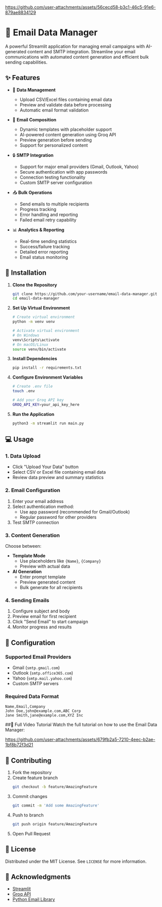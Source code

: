 
https://github.com/user-attachments/assets/56cecd58-b3c1-46c5-91e6-879ae8834129
# 📧 Email Data Manager

A powerful Streamlit application for managing email campaigns with AI-generated content and SMTP integration. Streamline your email communications with automated content generation and efficient bulk sending capabilities.

## ✨ Features

- 📁 **Data Management**
  - Upload CSV/Excel files containing email data
  - Preview and validate data before processing
  - Automatic email format validation

- 📧 **Email Composition**
  - Dynamic templates with placeholder support
  - AI-powered content generation using Groq API
  - Preview generation before sending
  - Support for personalized content

- 🔒 **SMTP Integration**
  - Support for major email providers (Gmail, Outlook, Yahoo)
  - Secure authentication with app passwords
  - Connection testing functionality
  - Custom SMTP server configuration

- 📤 **Bulk Operations**
  - Send emails to multiple recipients
  - Progress tracking
  - Error handling and reporting
  - Failed email retry capability

- 📊 **Analytics & Reporting**
  - Real-time sending statistics
  - Success/failure tracking
  - Detailed error reporting
  - Email status monitoring

## 🚀 Installation

1. **Clone the Repository**
   ```bash
   git clone https://github.com/your-username/email-data-manager.git
   cd email-data-manager
   ```

2. **Set Up Virtual Environment**
   ```bash
   # Create virtual environment
   python -m venv venv

   # Activate virtual environment
   # On Windows
   venv\Scripts\activate
   # On macOS/Linux
   source venv/bin/activate
   ```

3. **Install Dependencies**
   ```bash
   pip install -r requirements.txt
   ```

4. **Configure Environment Variables**
   ```bash
   # Create .env file
   touch .env

   # Add your Groq API key
   GROQ_API_KEY=your_api_key_here
   ```

5. **Run the Application**
   ```bash
   python3 -m streamlit run main.py
   ```

## 💻 Usage

### 1. Data Upload
- Click "Upload Your Data" button
- Select CSV or Excel file containing email data
- Review data preview and summary statistics

### 2. Email Configuration
1. Enter your email address
2. Select authentication method:
   - Use app password (recommended for Gmail/Outlook)
   - Regular password for other providers
3. Test SMTP connection

### 3. Content Generation
Choose between:
- **Template Mode**
  - Use placeholders like `{Name}`, `{Company}`
  - Preview with actual data
- **AI Generation**
  - Enter prompt template
  - Preview generated content
  - Bulk generate for all recipients

### 4. Sending Emails
1. Configure subject and body
2. Preview email for first recipient
3. Click "Send Email" to start campaign
4. Monitor progress and results

## 🔧 Configuration

### Supported Email Providers
- Gmail (`smtp.gmail.com`)
- Outlook (`smtp.office365.com`)
- Yahoo (`smtp.mail.yahoo.com`)
- Custom SMTP servers

### Required Data Format
```csv
Name,Email,Company
John Doe,john@example.com,ABC Corp
Jane Smith,jane@example.com,XYZ Inc
```
##🎥 Full Video Tutorial
Watch the full tutorial on how to use the Email Data Manager:



https://github.com/user-attachments/assets/679fb2a5-7210-4eec-b2ae-1bf8b72f3d21


## 🤝 Contributing

1. Fork the repository
2. Create feature branch
   ```bash
   git checkout -b feature/AmazingFeature
   ```
3. Commit changes
   ```bash
   git commit -m 'Add some AmazingFeature'
   ```
4. Push to branch
   ```bash
   git push origin feature/AmazingFeature
   ```
5. Open Pull Request

## 📝 License

Distributed under the MIT License. See `LICENSE` for more information.

## 🙏 Acknowledgments

- [Streamlit](https://streamlit.io/)
- [Groq API](https://groq.com/)
- [Python Email Library](https://docs.python.org/3/library/email.html)
